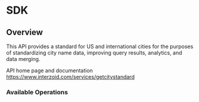 # SDK

## Overview

This API provides a standard for US and international cities for the purposes of standardizing city name data, improving query results, analytics, and data merging.

API home page and documentation
<https://www.interzoid.com/services/getcitystandard>
### Available Operations

